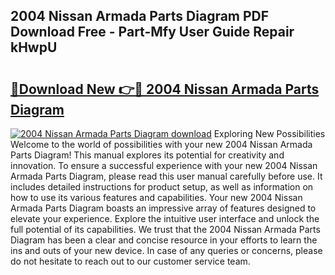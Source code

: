 ## 2004 Nissan Armada Parts Diagram PDF Download Free - Part-Mfy User Guide Repair kHwpU

# <h2><a href="http://dft7jvd.blite.top/?on=2004+Nissan+Armada+Parts+Diagram">🔗Download New 👉🔴 2004 Nissan Armada Parts Diagram</a></h2>

[![2004 Nissan Armada Parts Diagram download](https://i.imgur.com/lujVjoI.png)](http://dft7jvd.blite.top/?on=2004+Nissan+Armada+Parts+Diagram)
Exploring New Possibilities Welcome to the world of possibilities with your new 2004 Nissan Armada Parts Diagram! This manual explores its potential for creativity and innovation. To ensure a successful experience with your new 2004 Nissan Armada Parts Diagram, please read this user manual carefully before use. It includes detailed instructions for product setup, as well as information on how to use its various features and capabilities. Your new 2004 Nissan Armada Parts Diagram boasts an impressive array of features designed to elevate your experience. Explore the intuitive user interface and unlock the full potential of its capabilities. We trust that the 2004 Nissan Armada Parts Diagram has been a clear and concise resource in your efforts to learn the ins and outs of your new device. In case of any queries or concerns, please do not hesitate to reach out to our customer service team.
